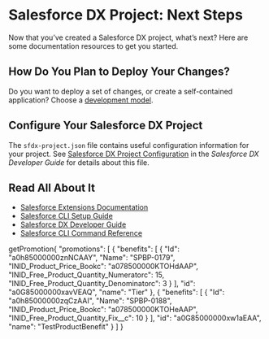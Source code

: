 # Salesforce DX Project: Next Steps

Now that you’ve created a Salesforce DX project, what’s next? Here are some documentation resources to get you started.

## How Do You Plan to Deploy Your Changes?

Do you want to deploy a set of changes, or create a self-contained application? Choose a [development model](https://developer.salesforce.com/tools/vscode/en/user-guide/development-models).

## Configure Your Salesforce DX Project

The `sfdx-project.json` file contains useful configuration information for your project. See [Salesforce DX Project Configuration](https://developer.salesforce.com/docs/atlas.en-us.sfdx_dev.meta/sfdx_dev/sfdx_dev_ws_config.htm) in the _Salesforce DX Developer Guide_ for details about this file.

## Read All About It

- [Salesforce Extensions Documentation](https://developer.salesforce.com/tools/vscode/)
- [Salesforce CLI Setup Guide](https://developer.salesforce.com/docs/atlas.en-us.sfdx_setup.meta/sfdx_setup/sfdx_setup_intro.htm)
- [Salesforce DX Developer Guide](https://developer.salesforce.com/docs/atlas.en-us.sfdx_dev.meta/sfdx_dev/sfdx_dev_intro.htm)
- [Salesforce CLI Command Reference](https://developer.salesforce.com/docs/atlas.en-us.sfdx_cli_reference.meta/sfdx_cli_reference/cli_reference.htm)


getPromotion{
  "promotions": [
    {
      "benefits": [
        {
          "Id": "a0h85000000znNCAAY",
          "Name": "SPBP-0179",
          "INID_Product_Price_Bookc": "a078500000KTOHdAAP",
          "INID_Free_Product_Quantity_Numeratorc": 15,
          "INID_Free_Product_Quantity_Denominatorc": 3
        }
      ],
      "id": "a0G85000000xavVEAQ",
      "name": "Tier"
    },
    {
      "benefits": [
        {
          "Id": "a0h85000000zqCzAAI",
          "Name": "SPBP-0188",
          "INID_Product_Price_Bookc": "a078500000KTOHeAAP",
          "INID_Free_Product_Quantity_Fix__c": 10
        }
      ],
      "id": "a0G85000000xw1aEAA",
      "name": "TestProductBenefit"
    }
  ]
}
